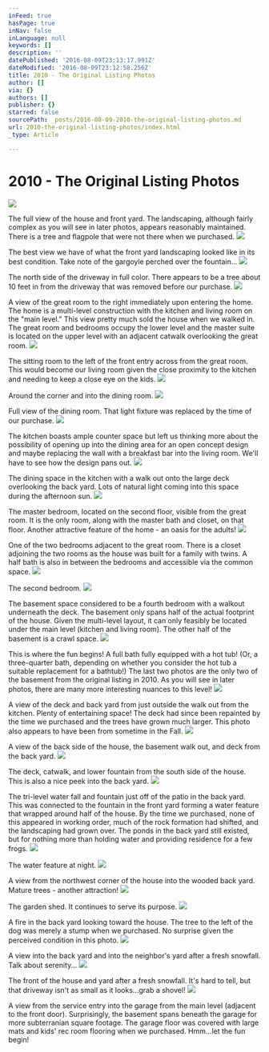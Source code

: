 ```yaml
---
inFeed: true
hasPage: true
inNav: false
inLanguage: null
keywords: []
description: ''
datePublished: '2016-08-09T23:13:17.991Z'
dateModified: '2016-08-09T23:12:58.256Z'
title: 2010 - The Original Listing Photos
author: []
via: {}
authors: []
publisher: {}
starred: false
sourcePath: _posts/2016-08-09-2010-the-original-listing-photos.md
url: 2010-the-original-listing-photos/index.html
_type: Article

---
```

# 2010 - The Original Listing Photos
![](https://the-grid-user-content.s3-us-west-2.amazonaws.com/2308ca02-bac7-4c1b-ba80-454defd66953.jpg)

The full view of the house and front yard. The landscaping, although fairly complex as you will see in later photos, appears reasonably maintained. There is a tree and flagpole that were not there when we purchased.
![](https://the-grid-user-content.s3-us-west-2.amazonaws.com/e8ceeb11-144b-4307-bc45-9d83ffcc19a7.jpg)

The best view we have of what the front yard landscaping looked like in its best condition. Take note of the gargoyle perched over the fountain...
![](https://the-grid-user-content.s3-us-west-2.amazonaws.com/12ce3f76-689f-47f5-baef-a0fb414a269e.jpg)

The north side of the driveway in full color. There appears to be a tree about 10 feet in from the driveway that was removed before our purchase.
![](https://the-grid-user-content.s3-us-west-2.amazonaws.com/1f65fa42-371b-43f5-98f3-c800f1acbf02.jpg)

A view of the great room to the right immediately upon entering the home. The home is a multi-level construction with the kitchen and living room on the "main level." This view pretty much sold the house when we walked in. The great room and bedrooms occupy the lower level and the master suite is located on the upper level with an adjacent catwalk overlooking the great room.
![](https://the-grid-user-content.s3-us-west-2.amazonaws.com/c9af333b-9fcc-420c-951c-5ac431d262f5.jpg)

The sitting room to the left of the front entry across from the great room. This would become our living room given the close proximity to the kitchen and needing to keep a close eye on the kids.
![](https://the-grid-user-content.s3-us-west-2.amazonaws.com/aeb87d96-40a5-4cea-b73b-9999891b36ef.jpg)

Around the corner and into the dining room.
![](https://the-grid-user-content.s3-us-west-2.amazonaws.com/36d4b6a8-6dc0-4ea2-912b-5ff759850d7c.jpg)

Full view of the dining room. That light fixture was replaced by the time of our purchase.
![](https://the-grid-user-content.s3-us-west-2.amazonaws.com/040e705f-c769-4a28-8b6a-8f3291c4f376.jpg)

The kitchen boasts ample counter space but left us thinking more about the possibility of opening up into the dining area for an open concept design and maybe replacing the wall with a breakfast bar into the living room. We'll have to see how the design pans out.
![](https://the-grid-user-content.s3-us-west-2.amazonaws.com/1cf6c278-4050-4514-a9de-607b93b61ff8.jpg)

The dining space in the kitchen with a walk out onto the large deck overlooking the back yard. Lots of natural light coming into this space during the afternoon sun.
![](https://the-grid-user-content.s3-us-west-2.amazonaws.com/8185e995-ec1f-447b-b426-bbf1e17a00ab.jpg)

The master bedroom, located on the second floor, visible from the great room. It is the only room, along with the master bath and closet, on that floor. Another attractive feature of the home - an oasis for the adults!
![](https://the-grid-user-content.s3-us-west-2.amazonaws.com/b405509f-f2d0-4c24-8b5c-4078ba9f5ae5.jpg)

One of the two bedrooms adjacent to the great room. There is a closet adjoining the two rooms as the house was built for a family with twins. A half bath is also in between the bedrooms and accessible via the common space.
![](https://the-grid-user-content.s3-us-west-2.amazonaws.com/230c82b9-8f94-4c81-9f1e-c92a416f78bc.jpg)

The second bedroom.
![](https://the-grid-user-content.s3-us-west-2.amazonaws.com/98f92b2c-e741-4864-9398-34a81f1294c3.jpg)

The basement space considered to be a fourth bedroom with a walkout underneath the deck. The basement only spans half of the actual footprint of the house. Given the multi-level layout, it can only feasibly be located under the main level (kitchen and living room). The other half of the basement is a crawl space.
![](https://the-grid-user-content.s3-us-west-2.amazonaws.com/717fc81e-b0fe-437f-982d-0c3d3f6ef7ae.jpg)

This is where the fun begins! A full bath fully equipped with a hot tub! (Or, a three-quarter bath, depending on whether you consider the hot tub a suitable replacement for a bathtub!) The last two photos are the only two of the basement from the original listing in 2010\. As you will see in later photos, there are many more interesting nuances to this level!
![](https://the-grid-user-content.s3-us-west-2.amazonaws.com/7e5d5a95-7028-4aa0-bda0-9ef2fda5e587.jpg)

A view of the deck and back yard from just outside the walk out from the kitchen. Plenty of entertaining space! The deck had since been repainted by the time we purchased and the trees have grown much larger. This photo also appears to have been from sometime in the Fall.
![](https://the-grid-user-content.s3-us-west-2.amazonaws.com/22f7c6eb-9b81-4600-9e39-5e14f9e484c9.jpg)

A view of the back side of the house, the basement walk out, and deck from the back yard.
![](https://the-grid-user-content.s3-us-west-2.amazonaws.com/1e376ad3-71f3-4e0a-a606-e483a20e538b.jpg)

The deck, catwalk, and lower fountain from the south side of the house. This is also a nice peek into the back yard.
![](https://the-grid-user-content.s3-us-west-2.amazonaws.com/ed49b6b5-3795-45d6-bca7-d2a2e68cbd85.jpg)

The tri-level water fall and fountain just off of the patio in the back yard. This was connected to the fountain in the front yard forming a water feature that wrapped around half of the house. By the time we purchased, none of this appeared in working order, much of the rock formation had shifted, and the landscaping had grown over. The ponds in the back yard still existed, but for nothing more than holding water and providing residence for a few frogs.
![](https://the-grid-user-content.s3-us-west-2.amazonaws.com/6dfc505b-2447-4c24-846c-a223a266ce34.jpg)

The water feature at night.
![](https://the-grid-user-content.s3-us-west-2.amazonaws.com/bbe7464d-9ab6-469a-a124-1d3e30f7222e.jpg)

A view from the northwest corner of the house into the wooded back yard. Mature trees - another attraction!
![](https://the-grid-user-content.s3-us-west-2.amazonaws.com/74a35271-c72f-48f2-b643-7b445cc0bfb9.jpg)

The garden shed. It continues to serve its purpose.
![](https://the-grid-user-content.s3-us-west-2.amazonaws.com/74013ff4-15d7-4ea7-8935-bfb30fea0cbc.jpg)

A fire in the back yard looking toward the house. The tree to the left of the dog was merely a stump when we purchased. No surprise given the perceived condition in this photo.
![](https://the-grid-user-content.s3-us-west-2.amazonaws.com/11801b7d-1bfc-473f-9ffb-6155bdfadb50.jpg)

A view into the back yard and into the neighbor's yard after a fresh snowfall. Talk about serenity...
![](https://the-grid-user-content.s3-us-west-2.amazonaws.com/2183e451-95f4-43db-8f19-5ba204d8db1f.jpg)

The front of the house and yard after a fresh snowfall. It's hard to tell, but that driveway isn't as small as it looks...grab a shovel!
![](https://the-grid-user-content.s3-us-west-2.amazonaws.com/66b5415d-fc5a-47dc-9eb9-9032f638c6b2.jpg)

A view from the service entry into the garage from the main level (adjacent to the front door). Surprisingly, the basement spans beneath the garage for more subterranian square footage. The garage floor was covered with large mats and kids' rec room flooring when we purchased. Hmm...let the fun begin!